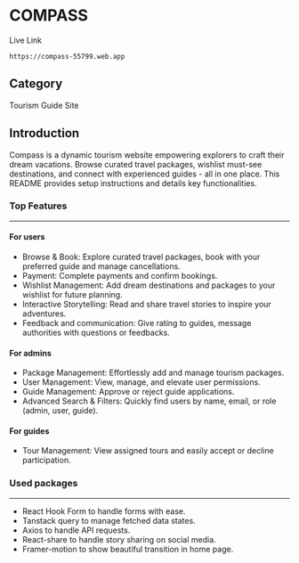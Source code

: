 # COMPASS

Live Link
```
https://compass-55799.web.app
```

## Category

Tourism Guide Site

## Introduction

Compass is a dynamic tourism website empowering explorers to craft their dream vacations. Browse curated travel packages, wishlist must-see destinations, and connect with experienced guides - all in one place.  This README provides setup instructions and details key functionalities.

### Top Features
---

#### For users

- Browse & Book: Explore curated travel packages, book with your preferred guide and manage cancellations.
- Payment: Complete payments and confirm bookings.
- Wishlist Management: Add dream destinations and packages to your wishlist for future planning.
- Interactive Storytelling: Read and share travel stories to inspire your adventures.
- Feedback and communication: Give rating to guides, message authorities with questions or feedbacks.

#### For admins

- Package Management: Effortlessly add and manage tourism packages.
- User Management: View, manage, and elevate user permissions.
- Guide Management: Approve or reject guide applications.
- Advanced Search & Filters: Quickly find users by name, email, or role (admin, user, guide).

#### For guides

- Tour Management: View assigned tours and easily accept or decline participation.

### Used packages
---

- React Hook Form to handle forms with ease.
- Tanstack query to manage fetched data states.
- Axios to handle API requests.
- React-share to handle story sharing on social media.
- Framer-motion to show beautiful transition in home page.
